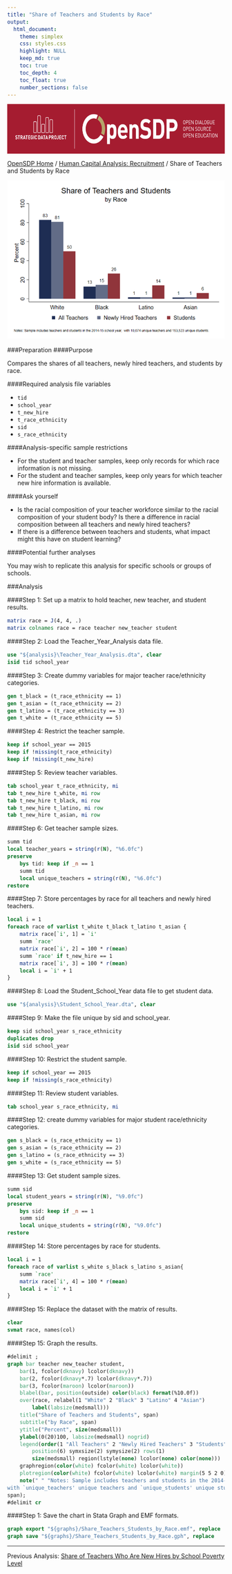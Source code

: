 ```yaml
---
title: "Share of Teachers and Students by Race"
output: 
  html_document:
    theme: simplex
    css: styles.css
    highlight: NULL
    keep_md: true
    toc: true
    toc_depth: 4
    toc_float: true
    number_sections: false
---
```







<div class="navbar navbar-default navbar-fixed-top" id="logo">
<div class="container">
<img src="OpenSDP-Banner_crimson.jpg" style="display: block; margin: 0 auto; height: 115px;">
</div>
</div>

[OpenSDP Home](http://opensdp.github.io) / [Human Capital Analysis: Recruitment](Human_Capital_Analysis_Recruitment.html) / Share of Teachers and Students by Race

![](Share_of_Teachers_and_Students_by_Race.png)

###Preparation
####Purpose

Compares the shares of all teachers, newly hired teachers, and students by race.

####Required analysis file variables

 - `tid`
 - `school_year`
 - `t_new_hire`
 - `t_race_ethnicity`
 - `sid`
 - `s_race_ethnicity`


####Analysis-specific sample restrictions

 - For the student and teacher samples, keep only records for which race information is not missing.
 - For the student and teacher samples, keep only years for which teacher new hire information is available.


####Ask yourself

 - Is the racial composition of your teacher workforce similar to the racial composition of your student body? Is there a difference in racial composition between all teachers and newly hired teachers?
 - If there is a difference between teachers and students, what impact might this have on student learning?


####Potential further analyses

You may wish to replicate this analysis for specific schools or groups of schools.


###Analysis


####Step 1: Set up a matrix to hold teacher, new teacher, and student results.


```stata
matrix race = J(4, 4, .)
matrix colnames race = race teacher new_teacher student
```


####Step 2: Load the Teacher_Year_Analysis data file.


```stata
use "${analysis}\Teacher_Year_Analysis.dta", clear
isid tid school_year
```


####Step 3: Create dummy variables for major teacher race/ethnicity categories.


```stata
gen t_black = (t_race_ethnicity == 1)
gen t_asian = (t_race_ethnicity == 2)
gen t_latino = (t_race_ethnicity == 3)
gen t_white = (t_race_ethnicity == 5)
```

####Step 4: Restrict the teacher sample.


```stata
keep if school_year == 2015
keep if !missing(t_race_ethnicity)
keep if !missing(t_new_hire)
```


####Step 5: Review teacher variables.


```stata
tab school_year t_race_ethnicity, mi
tab t_new_hire t_white, mi row
tab t_new_hire t_black, mi row
tab t_new_hire t_latino, mi row
tab t_new_hire t_asian, mi row
```


####Step 6: Get teacher sample sizes.


```stata
summ tid
local teacher_years = string(r(N), "%6.0fc")
preserve 
	bys tid: keep if _n == 1
	summ tid
	local unique_teachers = string(r(N), "%6.0fc")
restore
```


####Step 7: Store percentages by race for all teachers and newly hired teachers.


```stata
local i = 1
foreach race of varlist t_white t_black t_latino t_asian {
	matrix race[`i', 1] = `i'
	summ `race'
	matrix race[`i', 2] = 100 * r(mean)
	summ `race' if t_new_hire == 1
	matrix race[`i', 3] = 100 * r(mean)
	local i = `i' + 1
}
```


####Step 8: Load the Student_School_Year data file to get student data.


```stata
use "${analysis}\Student_School_Year.dta", clear
```


####Step 9: Make the file unique by sid and school_year.


```stata
keep sid school_year s_race_ethnicity
duplicates drop
isid sid school_year
```


####Step 10: Restrict the student sample.


```stata
keep if school_year == 2015
keep if !missing(s_race_ethnicity)
```


####Step 11: Review student variables.


```stata
tab school_year s_race_ethnicity, mi
```


####Step 12: create dummy variables for major student race/ethnicity categories.


```stata
gen s_black = (s_race_ethnicity == 1)
gen s_asian = (s_race_ethnicity == 2)
gen s_latino = (s_race_ethnicity == 3)
gen s_white = (s_race_ethnicity == 5)
```


####Step 13: Get student sample sizes.


```stata
summ sid
local student_years = string(r(N), "%9.0fc")
preserve
	bys sid: keep if _n == 1
	summ sid
	local unique_students = string(r(N), "%9.0fc")
restore
```


####Step 14: Store percentages by race for students.


```stata
local i = 1
foreach race of varlist s_white s_black s_latino s_asian{
	summ `race'
	matrix race[`i', 4] = 100 * r(mean)
	local i = `i' + 1
}
```


####Step 15: Replace the dataset with the matrix of results.


```stata
clear 
svmat race, names(col)
```


####Step 15: Graph the results.


```stata
#delimit ;
graph bar teacher new_teacher student, 
	bar(1, fcolor(dknavy) lcolor(dknavy)) 
	bar(2, fcolor(dknavy*.7) lcolor(dknavy*.7)) 
	bar(3, fcolor(maroon) lcolor(maroon))
	blabel(bar, position(outside) color(black) format(%10.0f))
	over(race, relabel(1 "White" 2 "Black" 3 "Latino" 4 "Asian") 
		label(labsize(medsmall)))
	title("Share of Teachers and Students", span)
	subtitle("by Race", span)
	ytitle("Percent", size(medsmall))
	ylabel(0(20)100, labsize(medsmall) nogrid)
	legend(order(1 "All Teachers" 2 "Newly Hired Teachers" 3 "Students")
		position(6) symxsize(2) symysize(2) rows(1)
		size(medsmall) region(lstyle(none) lcolor(none) color(none)))
	graphregion(color(white) fcolor(white) lcolor(white))
	plotregion(color(white) fcolor(white) lcolor(white) margin(5 5 2 0))
	note(" " "Notes: Sample includes teachers and students in the 2014-15 school year, 
with `unique_teachers' unique teachers and `unique_students' unique students.", size(vsmall) 
span);		
#delimit cr
```


####Step 1: Save the chart in Stata Graph and EMF formats.


```stata
graph export "${graphs}/Share_Teachers_Students_by_Race.emf", replace
graph save "${graphs}/Share_Teachers_Students_by_Race.gph", replace
```



---

Previous Analysis: [Share of Teachers Who Are New Hires by School Poverty Level](Share_of_Teachers_Who_Are_New_Hires_by_School_Poverty_Level.html)
